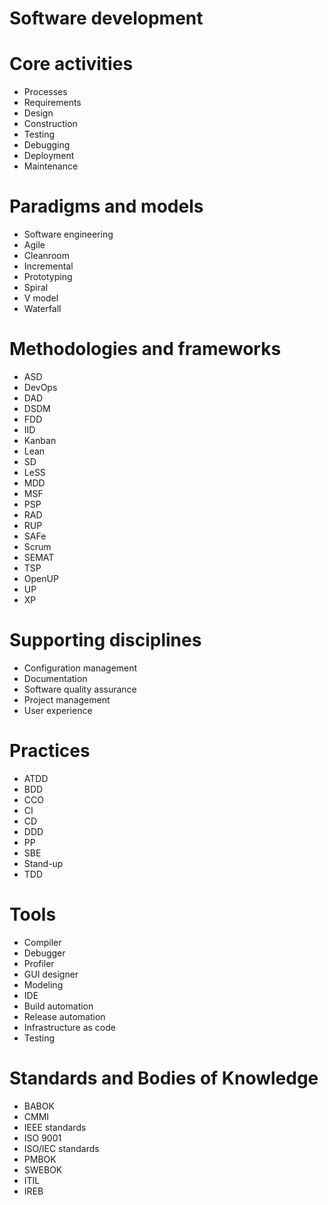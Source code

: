 # Software development

# Core activities

* Processes
* Requirements
* Design
* Construction
* Testing
* Debugging
* Deployment
* Maintenance


# Paradigms and models

* Software engineering
* Agile
* Cleanroom
* Incremental
* Prototyping
* Spiral
* V model
* Waterfall


# Methodologies and frameworks

* ASD
* DevOps
* DAD
* DSDM
* FDD
* IID
* Kanban
* Lean
* SD
* LeSS
* MDD
* MSF
* PSP
* RAD
* RUP
* SAFe
* Scrum
* SEMAT
* TSP
* OpenUP
* UP
* XP


# Supporting disciplines

* Configuration management
* Documentation
* Software quality assurance
* Project management
* User experience


# Practices

* ATDD
* BDD
* CCO
* CI
* CD
* DDD
* PP
* SBE
* Stand-up
* TDD


# Tools

* Compiler
* Debugger
* Profiler
* GUI designer
* Modeling
* IDE
* Build automation
* Release automation
* Infrastructure as code
* Testing


# Standards and Bodies of Knowledge

* BABOK
* CMMI
* IEEE standards
* ISO 9001
* ISO/IEC standards
* PMBOK
* SWEBOK
* ITIL
* IREB
